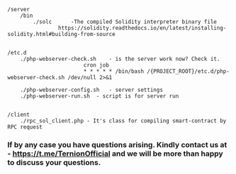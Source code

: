 
	
	/server
		/bin
			./solc		-The compiled Solidity interpreter binary file
					https://solidity.readthedocs.io/en/latest/installing-solidity.html#building-from-source


	/etc.d
		./php-webserver-check.sh	- is the server work now? Check it. 
							cron job
							* * * * * /bin/bash /{PROJECT_ROOT}/etc.d/php-webserver-check.sh /dev/null 2>&1
	
		./php-webserver-config.sh	- server settings
		./php-webserver-run.sh	- script is for server run


	/client
		./rpc_sol_client.php - It's class for compiling smart-contract by RPC request
	




### If  by any case you have questions arising. Kindly contact us at - https://t.me/TernionOfficial and we will be more than happy to discuss your questions.

